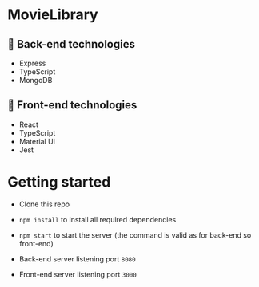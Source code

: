 # MovieLibrary

## :hammer: Back-end technologies
* Express
* TypeScript
* MongoDB

## :hammer: Front-end technologies
* React
* TypeScript
* Material UI
* Jest

# Getting started
- Clone this repo
- `npm install` to install all required dependencies
- `npm start` to start the server (the command is valid as for back-end so front-end)

- Back-end server listening port `8080`
- Front-end server listening port `3000`
